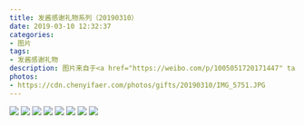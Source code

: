 ```yaml
---
title: 发酱感谢礼物系列（20190310）
date: 2019-03-10 12:32:37
categories:
- 图片
tags:
- 发酱感谢礼物
description: 图片来自于<a href="https://weibo.com/p/1005051720171447" target="_blank">quanmmmmm</a><br/>“人生不如意者十之八九，大到人生规划，小到这个信封，有时候故事总是不按我们期望的那样进行。就像你喜欢这个信封和信纸，却没有办法把它们装在一起。但是你依然把它们一起寄了出来，有一种可爱的倔强与坚持。有句中二的话叫做：永远相信自己是自己故事的主人公。没有哪部故事里的主人公不经历磨难不遇到波折，世事总是无常，我们的执着与努力，才让这人间值得。”
photos: 
- https://cdn.chenyifaer.com/photos/gifts/20190310/IMG_5751.JPG
---
```


![](https://cdn.chenyifaer.com/photos/gifts/20190310/IMG_5752.JPG)
![](https://cdn.chenyifaer.com/photos/gifts/20190310/IMG_5753.JPG)
![](https://cdn.chenyifaer.com/photos/gifts/20190310/IMG_5754.JPG)
![](https://cdn.chenyifaer.com/photos/gifts/20190310/IMG_5755.JPG)
![](https://cdn.chenyifaer.com/photos/gifts/20190310/IMG_5756.JPG)
![](https://cdn.chenyifaer.com/photos/gifts/20190310/IMG_5757.JPG)
![](https://cdn.chenyifaer.com/photos/gifts/20190310/IMG_5758.JPG)
![](https://cdn.chenyifaer.com/photos/gifts/20190310/IMG_5759.JPG)